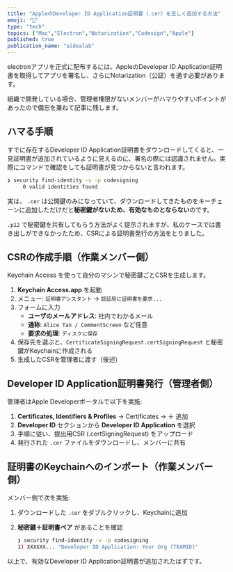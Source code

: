```yaml
---
title: "AppleのDeveloper ID Application証明書（.cer）を正しく追加する方法"
emoji: "🔑"
type: "tech"
topics: ["Mac","Electron","Notarization","Codesign","Apple"]
published: true
publication_name: "aidealab"
---
```


electronアプリを正式に配布するには、AppleのDeveloper ID Application証明書を取得してアプリを署名し、さらにNotarization（公証）を通す必要があります。


組織で開発している場合、管理者権限がないメンバーがハマりやすいポイントがあったので備忘を兼ねて記事に残します。


## ハマる手順


すでに存在するDeveloper ID Application証明書をダウンロードしてくると、一見証明書が追加されているように見えるのに、署名の際には認識されません。実際にコマンドで確認をしても証明書が見つからないと言われます。


```bash
❯ security find-identity -v -p codesigning
     0 valid identities found
```


実は、 `.cer` は公開鍵のみになっていて、ダウンロードしてきたものをキーチェーンに追加しただけだと**秘密鍵がないため、有効なものとならない**のです。


`.p12` で秘密鍵を共有してもらう方法がよく提示されますが、私のケースでは書き出しができなかったため、CSRによる証明書発行の方法をとりました。


## CSRの作成手順（作業メンバー側）


Keychain Access を使って自分のマシンで秘密鍵ごとCSRを生成します。

1. **Keychain Access.app** を起動
2. メニュー: `証明書アシスタント` → `認証局に証明書を要求...`
3. フォームに入力
    - **ユーザのメールアドレス**: 社内でわかるメール
    - **通称**: `Alice Tan / CommentScreen` など任意
    - **要求の処理**: `ディスクに保存`
4. 保存先を選ぶと、`CertificateSigningRequest.certSigningRequest` と秘密鍵がKeychainに作成される
5. 生成したCSRを管理者に渡す（後述）

## Developer ID Application証明書発行（管理者側）


管理者はApple Developerポータルで以下を実施:

1. **Certificates, Identifiers & Profiles** → Certificates → ＋ 追加
2. **Developer ID** セクションから **Developer ID Application** を選択
3. 手順に従い、提出用CSR (.certSigningRequest) をアップロード
4. 発行された `.cer` ファイルをダウンロードし、メンバーに共有

## 証明書のKeychainへのインポート（作業メンバー側）


メンバー側で次を実施:

1. ダウンロードした `.cer` をダブルクリックし、Keychainに追加
2. **秘密鍵＋証明書ペア** があることを確認

    ```bash
    ❯ security find-identity -v -p codesigning
    1) XXXXXX... "Developer ID Application: Your Org (TEAMID)"
    ```


以上で、有効なDeveloper ID Application証明書が追加されたはずです。


